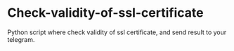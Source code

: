 # Check-validity-of-ssl-certificate
Python script where check validity of ssl certificate, and send result to your telegram.
